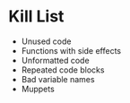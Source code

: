 Kill List
=========
* Unused code
* Functions with side effects
* Unformatted code
* Repeated code blocks
* Bad variable names
* Muppets